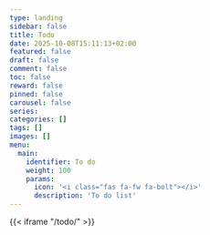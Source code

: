 ```yaml
---
type: landing
sidebar: false 
title: Todo
date: 2025-10-08T15:11:13+02:00
featured: false
draft: false
comment: false
toc: false
reward: false
pinned: false
carousel: false
series:
categories: []
tags: []
images: []
menu:
  main:
    identifier: To do
    weight: 100
    params:
      icon: '<i class="fas fa-fw fa-bolt"></i>'
      description: 'To do list'
---
```


{{< iframe "/todo/" >}}

